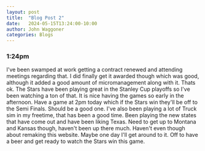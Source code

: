 ```yaml
---
layout: post
title:  "Blog Post 2"
date:   2024-05-15T13:24:00-10:00
author: John Waggoner
categories: Blogs
---
```


<h3>1:24pm</h3>

I've been swamped at work getting a contract renewed and attending meetings regarding that. I did finally get it awarded though which was good, although it added a good amount of micromanagement along with it. Thats ok. The Stars have been playing great in the Stanley Cup playoffs so I've been watching a ton of that. It is nice having the games so early in the afternoon. Have a game at 2pm today which if the Stars win they'll be off to the Semi Finals. Should be a good one. I've also been playing a lot of Truck sim in my freetime, that has been a good time. Been playing the new states that have come out and have been liking Texas. Need to get up to Montana and Kansas though, haven't been up there much. Haven't even though about remaking this website. Maybe one day I'll get around to it. Off to have a beer and get ready to watch the Stars win this game.



